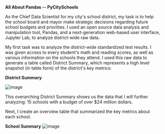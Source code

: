 **All About Pandas -- PyCitySchools**

As the Chief Data Scientist for my city's school district, my task is to help the school board and mayor make strategic decisions regarding future school budgets and priorities. I used an open source data analysis and manipulation tool, Pandas, and a next-generation web-based user interface, Jupyter Lab, to analyze district-wide raw data. 

My first task was to analyze the district-wide standardized test results. I was given access to every student's math and reading scores, as well as various information on the schools they attend. I used this raw data to generate a table called District Summary, which represents a high level snapshot (in table form) of the district's key metrics:

**District Summary**

![image](https://user-images.githubusercontent.com/84043141/124283097-85c6dd80-db19-11eb-911f-96974972d4d0.png)

This overarching District Summary shows us the data that I will further analyzing: 15 schools with a budget of over $24 million dollars.

Next, I create an overview table that summarized the key metrics about each school.

**School Summary**
![image](https://user-images.githubusercontent.com/84043141/124285392-dd664880-db1b-11eb-8b50-b4fdb8a89feb.png)



